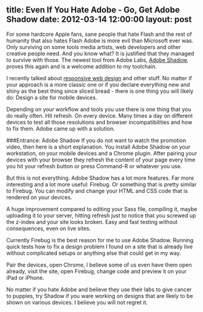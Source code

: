 title: Even If You Hate Adobe - Go, Get Adobe Shadow
date: 2012-03-14 12:00:00
layout: post
---
For some hardcore Apple fans, sane people that hate Flash and the rest
of humanity that also hates Flash Adobe is more evil than Microsoft ever
was. Only surviving on some tools media artists, web developers and
other creative people need. And you know what? It is justified that they
managed to survive with those. The newest tool from Adobe Labs, [Adobe
Shadow][1], proves this again and is a welcome addition to my toolchain.
<!--MORE-->

I recently talked about [responsive web design][2] and other stuff. No matter
if your approach is a more classic one or if you declare everything new
and shiny as the best thing since sliced bread - there is one thing you will
likely do: Design a site for mobile devices.

Depending on your workflow and tools you use there is one thing that you
do really often. Hit refresh. On every device. Many times a day on
different devices to test all those resolutions and browser
incompatibilities and how to fix them. Adobe came up with a solution.

###Entrance: Adobe Shadow
If you do not want to watch the promotion video, then here is a short 
explanation. You
install Adobe Shadow on your workstation, on your mobile devices and
a Chrome plugin. After pairing your devices with your browser they
refresh the content of your page every time you hit your refresh button
or press Command-R or whatever you use.

But this is not everything. Adobe Shadow has a lot more features. Far more
interesting and a lot more useful: Firebug. Or something that is pretty
similar to Firebug. You can modify and change your HTML and CSS code that is
rendered on your devices. 

A huge improvement compared to editing your Sass file, compiling it, maybe 
uploading it to your server, hitting refresh just to notice that you
screwed up the z-index and your site looks broken. Easy and fast testing 
without consequences, even on live sites.

Currently Firebug is the best reason for me to use Adobe Shadow. Running
quick tests how to fix a design problem I found on a site that is already
live without complicated setups or anything else that could get in my way.

Pair the devices, open Chrome, I believe some of us even have them open
already, visit the site, open Firebug, change code and preview
it on your iPad or iPhone.

No matter if you hate Adobe and believe they use their labs to
give cancer to puppies, try Shadow if you ware working on designs that are 
likely to be shown on various devices. I believe you will not 
regret it.

[1]: http://labs.adobe.com/technologies/shadow/
[2]: http://www.hopelesscom.de/2012/3/11/the_new_ipad_and_responsive_web_design.html
